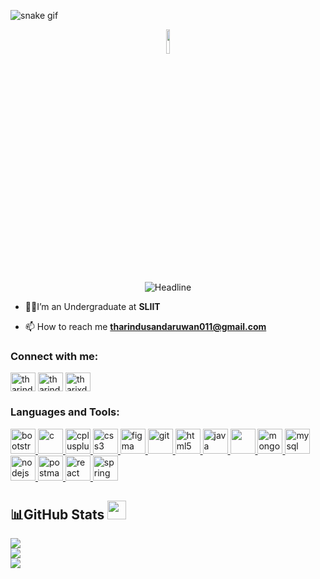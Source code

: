 ![snake gif](https://github.com/null3000/null3000/blob/output/github-contribution-grid-snake.svg)
<p align="center">
  <img src="https://raw.githubusercontent.com/7oSkaaa/7oSkaaa/main/Images/about_me.gif" width="10%" />
</p>



 <div align=center>
        <img src="https://readme-typing-svg.herokuapp.com?color=%236FDA44&size=32&center=true&vCenter=true&width=600&height=50&lines=Hey+there!+I'm+Tharindu+%F0%9F%91%8B;Computer+Science+Student;Full-Stack+Developer;Welcome+To+My+Profile...!" alt="Headline" />
    </div>    

- 👨‍🎓I’m an Undergraduate at **SLIIT**

- 📫 How to reach me **tharindusandaruwan011@gmail.com**

<h3 align="left">Connect with me:</h3>
<p align="left">
<a href="https://linkedin.com/in/tharindusandaruwan13" target="blank"><img align="center" src="https://raw.githubusercontent.com/rahuldkjain/github-profile-readme-generator/master/src/images/icons/Social/linked-in-alt.svg" alt="tharindusandaruwan13" height="30" width="40" /></a>
<a href="https://fb.com/tharindu sandaruwan" target="blank"><img align="center" src="https://raw.githubusercontent.com/rahuldkjain/github-profile-readme-generator/master/src/images/icons/Social/facebook.svg" alt="tharindu sandaruwan" height="30" width="40" /></a>
<a href="https://instagram.com/tharixdu.13" target="blank"><img align="center" src="https://raw.githubusercontent.com/rahuldkjain/github-profile-readme-generator/master/src/images/icons/Social/instagram.svg" alt="tharixdu.13" height="30" width="40" /></a>
</p>

<h3 align="left">Languages and Tools:</h3>
<p align="left"> <a href="https://getbootstrap.com" target="_blank" rel="noreferrer"> <img src="https://github.com/tharindusandaruwan13/skill-icons/blob/main/icons/Bootstrap.svg" alt="bootstrap" width="40" height="40"/> </a> <a href="https://www.cprogramming.com/" target="_blank" rel="noreferrer"> <img src="https://github.com/tharindusandaruwan13/skill-icons/blob/main/icons/C.svg" alt="c" width="40" height="40"/> </a> <a href="https://www.w3schools.com/cpp/" target="_blank" rel="noreferrer"> <img src="https://github.com/tharindusandaruwan13/skill-icons/blob/main/icons/CPP.svg" alt="cplusplus" width="40" height="40"/> </a> <a href="https://www.w3schools.com/css/" target="_blank" rel="noreferrer"> <img src="https://github.com/tharindusandaruwan13/skill-icons/blob/main/icons/CSS.svg" alt="css3" width="40" height="40"/> </a> <a href="https://www.figma.com/" target="_blank" rel="noreferrer"> <img src="https://github.com/tharindusandaruwan13/skill-icons/blob/main/icons/Figma-Light.svg" alt="figma" width="40" height="40"/> </a> <a href="https://git-scm.com/" target="_blank" rel="noreferrer"> <img src="https://github.com/tharindusandaruwan13/skill-icons/blob/main/icons/Github-Dark.svg" alt="git" width="40" height="40"/> </a> <a href="https://www.w3.org/html/" target="_blank" rel="noreferrer"> <img src="https://github.com/tharindusandaruwan13/skill-icons/blob/main/icons/HTML.svg" alt="html5" width="40" height="40"/> </a> <a href="https://www.java.com" target="_blank" rel="noreferrer"> <img src="https://github.com/tharindusandaruwan13/skill-icons/blob/main/icons/Java-Light.svg" alt="java" width="40" height="40"/> </a> <a href="https://developer.mozilla.org/en-US/docs/Web/JavaScript" target="_blank" rel="noreferrer"> <img src="https://github.com/Scar1109/skill-icons/blob/main/icons/JavaScript.svg" width="40" height="40"/> </a> <a href="https://www.mongodb.com/" target="_blank" rel="noreferrer"> <img src="https://github.com/tharindusandaruwan13/skill-icons/blob/main/icons/MongoDB.svg" alt="mongodb" width="40" height="40"/> </a> <a href="https://www.mysql.com/" target="_blank" rel="noreferrer"> <img src="https://github.com/tharindusandaruwan13/skill-icons/blob/main/icons/MySQL-Light.svg" alt="mysql" width="40" height="40"/> </a> <a href="https://nodejs.org" target="_blank" rel="noreferrer"> <img src="https://github.com/tharindusandaruwan13/skill-icons/blob/main/icons/NodeJS-Dark.svg" alt="nodejs" width="40" height="40"/> </a> <a href="https://postman.com" target="_blank" rel="noreferrer"> <img src="https://github.com/tharindusandaruwan13/skill-icons/blob/main/icons/Postman.svg" alt="postman" width="40" height="40"/> </a> <a href="https://reactjs.org/" target="_blank" rel="noreferrer"> <img src="https://github.com/tharindusandaruwan13/skill-icons/blob/main/icons/React-Dark.svg" alt="react" width="40" height="40"/> </a> <a href="https://spring.io/" target="_blank" rel="noreferrer"> <img src="https://github.com/tharindusandaruwan13/skill-icons/blob/main/icons/Spring-Light.svg" alt="spring" width="40" height="40"/> </a> </p>

## 📊GitHub Stats <img src="https://media.giphy.com/media/iY8CRBdQXODJSCERIr/giphy.gif" width="30px">&nbsp;
![](https://github-readme-stats.vercel.app/api?username=tharixdu13&theme=radical&hide_border=false&include_all_commits=false&count_private=false)<br/>
![](https://github-readme-streak-stats.herokuapp.com/?user=tharixdu13&theme=radical&hide_border=false)<br/>
![](https://github-readme-stats.vercel.app/api/top-langs/?username=tharixdu13&theme=radical&hide_border=false&include_all_commits=false&count_private=false&layout=compact)
